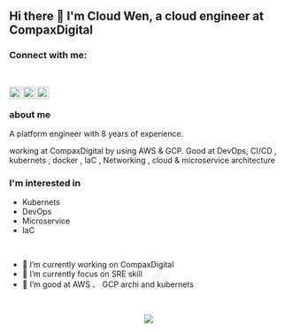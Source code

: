 ## Hi there 👋 I'm Cloud Wen, a cloud engineer at CompaxDigital

### Connect with me:

</br>

[<img align="left" alt="cloud_wen | Twitter" width="22px" src="https://cdn.jsdelivr.net/npm/simple-icons@3.13.0/icons/facebook.svg" />](https://www.facebook.com/cloud.wen.9/)
[<img align="left" alt="cloud_Wen | LinkedIn" width="22px" src="https://cdn.jsdelivr.net/npm/simple-icons@v3/icons/linkedin.svg" />](https://www.linkedin.com/in/cloudwen/)
[<img align="left" alt="cloud.wen | Instagram" width="22px" src="https://cdn.jsdelivr.net/npm/simple-icons@v3/icons/instagram.svg" />](https://www.instagram.com/cloudwen_1022/)
</br>

### about me

A platform engineer with 8 years of experience. 

working at CompaxDigital by using AWS & GCP. Good at DevOps, CI/CD , kubernets , docker , IaC , Networking , cloud & microservice architecture

### I'm interested in

- Kubernets
- DevOps
- Microservice
- IaC

<br>

- 🔭 I’m currently working on CompaxDigital
- 🌱 I’m currently focus on SRE skill
- 👯 I’m good at AWS 、 GCP archi and kubernets 

<br>

<p align = "center">
  <img src = "https://github-readme-stats.vercel.app/api?username=WEight22&show_icons=true&theme=nord&line_height=27">
